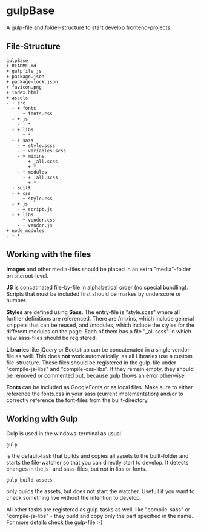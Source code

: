 # gulpBase

A gulp-file and folder-structure to start develop frontend-projects.

## File-Structure

```
gulpBase
+ README.md
+ gulpfile.js
+ package.json
+ package-lock.json
+ favicon.png
+ index.html
+ assets
- + src
  - + fonts
    - + fonts.css
  - + js
    - + *
  - + libs
    - + *
  - + sass
    - + style.scss
    - + variables.scss
    - + mixins
      - + _all.scss
        + *
    - + modules
      - + _all.scss
        + *
  + built
  - + css
    - + style.css
  - + js
    - + script.js
  - + libs
    - + vendor.css
    - + vendor.js
+ node_modules
- + *
```

## Working with the files

**Images** and other media-files should be placed in an extra "media"-folder on siteroot-level.

**JS** is concatinated file-by-file in alphabetical order (no special bundling). Scripts that must be included first should be markes by underscore or number.

**Styles** are defined using **Sass**. The entry-file is "style.scss" where all further definitions are referenced. There are /mixins, which include general snippets that can be reused, and /modules, which include the styles for the different modules on the page. Each of them has a file "_all.scss" in which new sass-files should be registered.

**Libraries** like jQuery or Bootstrap can be concatenated in a single vendor-file as well. This does __not__ work automatically, as all Libraries use a custom file-structure. These files should be registered in the gulp-file under "compile-js-libs" and "compile-css-libs". If they remain empty, they should be removed or commented out, because gulp thows an error otherwise.

**Fonts** can be included as GoogleFonts or as local files. Make sure to either reference the fonts.css in your sass (current implementation) and/or to correctly reference the font-files from the built-directory.

## Working with Gulp

Gulp is used in the windows-terminal as usual.

```
gulp
```

is the default-task that builds and copies all assets to the built-folder and starts the file-watcher so that you can directly start to develop. It detects changes in the js- and sass-files, but not in libs or fonts.


```
gulp build-assets
```

only builds the assets, but does not start the watcher. Usefull if you want to check something live without the intention to develop.

All other tasks are registered as gulp-tasks as well, like "compile-sass" or "compile-js-libs" - they build and copy only the part specified in the name. For more details check the gulp-file :-)